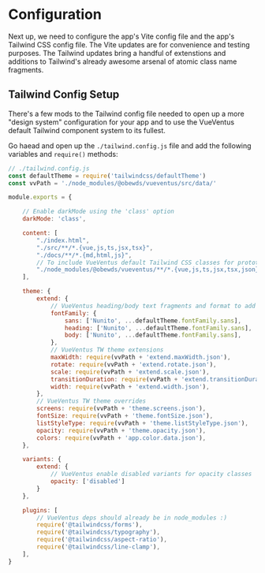 # Configuration

Next up, we need to configure the app's Vite config file and the app's Tailwind CSS config file. The Vite updates are for convenience and testing purposes. The Tailwind updates bring a handful of extenstions and additions to Tailwind's already awesome arsenal of atomic class name fragments.




## Tailwind Config Setup

There's a few mods to the Tailwind config file needed to open up a more "design system" configuration for your app and to use the VueVentus default Tailwind component system to its fullest. 

Go haead and open up the `./tailwind.config.js` file and add the following variables and `require()` methods:

```javascript
// ./tailwind.config.js
const defaultTheme = require('tailwindcss/defaultTheme')
const vvPath = './node_modules/@obewds/vueventus/src/data/'

module.exports = {

    // Enable darkMode using the 'class' option
    darkMode: 'class',

    content: [
        "./index.html",
        "./src/**/*.{vue,js,ts,jsx,tsx}",
        "./docs/**/*.{md,html,js}",
        // To include VueVentus default Tailwind CSS classes for prototyping
        "./node_modules/@obewds/vueventus/**/*.{vue,js,ts,jsx,tsx,json}",
    ],

    theme: {
        extend: {
            // VueVentus heading/body text fragments and format to add custom/Google fonts
            fontFamily: {
                sans: ['Nunito', ...defaultTheme.fontFamily.sans],
                heading: ['Nunito', ...defaultTheme.fontFamily.sans],
                body: ['Nunito', ...defaultTheme.fontFamily.sans],
            },
            // VueVentus TW theme extensions
            maxWidth: require(vvPath + 'extend.maxWidth.json'),
            rotate: require(vvPath + 'extend.rotate.json'),
            scale: require(vvPath + 'extend.scale.json'),
            transitionDuration: require(vvPath + 'extend.transitionDuration.json'),
            width: require(vvPath + 'extend.width.json'),
        },
        // VueVentus TW theme overrides
        screens: require(vvPath + 'theme.screens.json'),
        fontSize: require(vvPath + 'theme.fontSize.json'),
        listStyleType: require(vvPath + 'theme.listStyleType.json'),
        opacity: require(vvPath + 'theme.opacity.json'),
        colors: require(vvPath + 'app.color.data.json'),
    },

    variants: {
        extend: {
            // VueVentus enable disabled variants for opacity classes
            opacity: ['disabled']
        }
    },

    plugins: [
        // VueVentus deps should already be in node_modules :)
        require('@tailwindcss/forms'),
        require('@tailwindcss/typography'),
        require('@tailwindcss/aspect-ratio'),
        require('@tailwindcss/line-clamp'),
    ],
}
```

